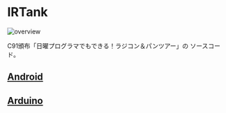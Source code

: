 IRTank
======

![overview](https://raw.githubusercontent.com/wiki/xeno14/IRTank/images/overview.png)


C91頒布「日曜プログラマでもできる！ラジコン＆パンツアー」の
ソースコード。

## [Android](https://github.com/xeno14/IRTank-Android)

## [Arduino](https://github.com/xeno14/IRTank-Arduino)
